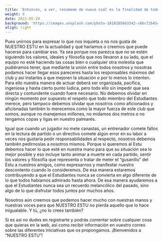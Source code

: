 ```yaml
---
title: 'Entonces, a ver, resúmeme de nuevo cuál es la finalidad de todo esto'
weight: 6
date: 2021-05-29
background: 'https://images.unsplash.com/photo-1618185663342-c66c72b454df?ixid=MnwxMjA3fDB8MHxwaG90by1wYWdlfHx8fGVufDB8fHx8&ixlib=rb-1.2.1&auto=format&fit=crop&w=800&q=80'
align: right
---
```

Pues unirnos para expresar lo que nos inquieta o no nos gusta de NUESTRO ESTU en la actualidad y qué haríamos o creemos que puede hacerse para cambiar eso. Ya sea porque nos parezca que no se estén siguiendo los valores, ideales y filosofía que nos llevaron a su lado, que el equipo no esté haciendo las cosas bien o cualquier otra molestia que pudiéramos tener, que mediante la unión entre todos nosotros y nosotras podamos hacer llegar esos pareceres hasta los responsables máximos del club y así instarles a que mejoren la situación o por lo menos lo intenten. Para ello nuestra manera de actuar deberá ser organizada, pacífica, ingeniosa y hasta cierto punto lúdica, pero todo ello sin impedir que sea directa y contundente cuando fuere necesario. No debemos olvidar en ningún momento por supuesto el respeto que todo miembro del Estudiantes merece, pero tampoco debemos olvidar que nosotros como aficionados y aficionadas también lo merecemos como la mayor fuerza de este club que somos, aunque no manejemos millones, no midamos dos metros o no tengamos copas y ligas en nuestro palmarés.

Igual que cuando un jugador no mete canastas, un entrenador comete fallos en la lectura de partido o un directivo comete algún error en su labor a veces nos gustaría pedir responsabilidades al respecto, nosotros debemos también pedírnoslas a nosotros mismos. Porque si queremos al Estu debemos hacer lo que esté en nuestra mano para que su situación sea lo mejor posible y eso incluye tanto animar a muerte en cada partido, sentir los valores y filosofía que representa o tratar de meter el “gusanillo” del Estu a nuestros amigos, como expresarnos y manifestar nuestro descontento cuando lo consideremos. De esa manera estaremos contribuyendo a que el Estudiantes nunca se convierta en algo diferente de lo que todos habíamos admirado hasta ahora. De esa manera ayudaremos a que el Estudiantes nunca sea un recuerdo melancólico del pasado, sino algo de lo que disfrutar todos juntos por muchos años.

Nosotros aún creemos que podemos hacer mucho con nuestras manos y nuestras voces para que NUESTRO ESTU no pierda aquello que lo hace inigualable. Y tú, ¿no lo crees también?

Sí es así no dudes en registrarte y podrás comentar sobre cualquier cosa que quieras en la web, así como recibir información en vuestro correo sobre las diferentes iniciativas que os propongamos. ¡Bienvenidos a “NUESTRO ESTU”!

